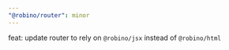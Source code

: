 ```yaml
---
"@robino/router": minor
---
```


feat: update router to rely on `@robino/jsx` instead of `@robino/html`

